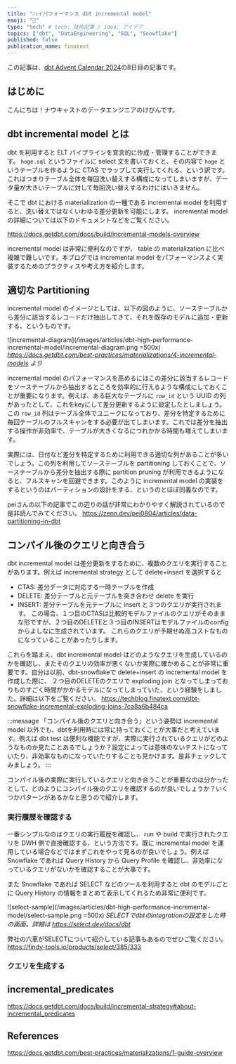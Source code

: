 ```yaml
---
title: "ハイパフォーマンス dbt incremental model"
emoji: "🤖"
type: "tech" # tech: 技術記事 / idea: アイデア
topics: ["dbt", "DataEngineering", "SQL", "Snowflake"]
published: false
publication_name: finatext
---
```


この記事は、[dbt Advent Calendar 2024]( https://qiita.com/advent-calendar/2024/dbt )の8日目の記事です。

## はじめに

こんにちは！ナウキャストのデータエンジニアのけびんです。


## dbt incremental model とは

dbt を利用すると ELT パイプラインを宣言的に作成・管理することができます。 `hoge.sql` というファイルに select 文を書いておくと、その内容で `hoge` というテーブルを作るように CTAS でラップして実行してくれる、という訳です。これはつまりテーブル全体を毎回洗い替えする構成になってしまいますが、データ量が大きいテーブルに対して毎回洗い替えするわけにはいきません。

そこで dbt における materialization の一種である incremental model を利用すると、洗い替えではなくいわゆる差分更新を可能にします。  incremental model の詳細については以下のドキュメントなどをご覧ください。

https://docs.getdbt.com/docs/build/incremental-models-overview

incremental model は非常に便利なのですが、 table の materialization に比べ複雑で難しいです。本ブログでは incremental model をパフォーマンスよく実装するためのプラクティスや考え方を紹介します。


## 適切な Partitioning

incremental model のイメージとしては、以下の図のように、ソーステーブルから差分に該当するレコードだけ抽出してきて、それを既存のモデルに追加・更新する、というものです。

![incremental-diagram](/images/articles/dbt-high-performance-incremental-model/incremental-diagram.png =500x)
*https://docs.getdbt.com/best-practices/materializations/4-incremental-models より*

incremental model のパフォーマンスを高めるにはこの差分に該当するレコードをソーステーブルから抽出するところを効率的に行えるような構成にしておくことが重要になります。例えば、ある巨大なテーブルに `row_id` という UUID の列があったとして、これをkeyにして差分更新するように設定したとしましょう。この `row_id` 列はテーブル全体でユニークになっており、差分を特定するために毎回テーブルのフルスキャンをする必要が出てしまいます。これでは差分を抽出する操作が非効率で、テーブルが大きくなるにつれかかる時間も増えてしまいます。

実際には、日付など差分を特定するために利用できる適切な列があることが多いでしょう。この列を利用してソーステーブルを partitioning しておくことで、ソーステーブルから差分を抽出する際に partition pruning が利用できるようになると、フルスキャンを回避できます。このように incremental model の実装をするというのはパーティションの設計をする、というのとほぼ同義なのです。

peiさんの以下の記事でこの辺りの話が非常にわかりやすく解説されているので是非読んでみてください。
https://zenn.dev/pei0804/articles/data-partitioning-in-dbt


## コンパイル後のクエリと向き合う

dbt incremental model は差分更新をするために、複数のクエリを実行することがあります。例えば incremental strategy として delete+insert を選択すると
* CTAS: 差分データに対応する一時テーブルを作成
* DELETE: 差分テーブルと元テーブルを突き合わせ delete を実行
* INSERT: 差分テーブルを元テーブルに insert
と３つのクエリが実行されます。
この場合、１つ目のCTASは比較的モデルファイルのクエリがそのままな形ですが、２つ目のDELETEと３つ目のINSERTはモデルファイルのconfigからよしなに生成されています。
これらのクエリが予期せぬ高コストなものになっていることがあったりします。

これらを踏まえ、dbt incremental model はどのようなクエリを生成しているのかを確認し、またそのクエリの効率が悪くないか実際に確かめることが非常に重要です。自分は以前、dbt-snowflakeで delete+insert の incremental model を作成した際に、 ２つ目のDELETEのクエリで exploding join となってしまっておりものすごく時間がかかるモデルになってしまっていた、という経験をしました。詳細は以下をご覧ください。
https://techblog.finatext.com/dbt-snowflake-incremental-exploding-joins-7ca8a6b484ca

:::message
「コンパイル後のクエリと向き合う」という姿勢は incremental model 以外でも、dbtを利用時には常に持っておくことが大事だと考えています。例えば dbt test は便利な機能ですが、実際に実行されているクエリがどのようなものか見たことあるでしょうか？設定によっては意味のないテストになっていたり、非効率なものになっていたりすることも見かけます。是非チェックしてみましょう。
:::

コンパイル後の実際に実行しているクエリと向き合うことが重要なのは分かったとして、どのようにコンパイル後のクエリを確認するのが良いでしょうか？いくつかパターンがあるかなと思うので紹介します。


### 実行履歴を確認する

一番シンプルなのはクエリの実行履歴を確認し、 run や build で実行されたクエリを DWH 側で直接確認する、という方法です。既に incremental model を運用している場合などではまずこれをやって見るのが良いでしょう。例えば Snowflake であれば Query History から Query Profile を確認し、非効率になっているクエリがないかを確認することが大事です。

また Snowflake であれば SELECT などのツールを利用すると dbt のモデルごとに Query History の情報をまとめて表示してくれるため非常に便利です。

![select-sample](/images/articles/dbt-high-performance-incremental-model/select-sample.png =500x)
*SELECTでdbtのintegrationの設定をした時の画面。詳細は https://select.dev/docs/dbt*

弊社の六車がSELECTについて紹介している記事もあるのでぜひご覧ください。
https://findy-tools.io/products/select/385/333


### クエリを生成する



## incremental_predicates
https://docs.getdbt.com/docs/build/incremental-strategy#about-incremental_predicates



## References
https://docs.getdbt.com/best-practices/materializations/1-guide-overview


